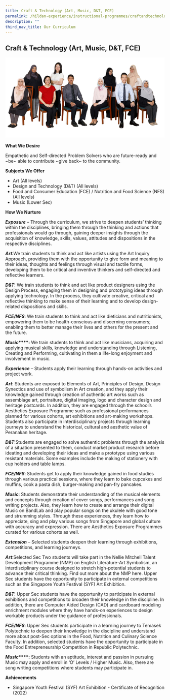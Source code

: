 ```yaml
---
title: Craft & Technology (Art, Music, D&T, FCE)
permalink: /hildan-experience/instructional-programmes/craftandtechnology/
description: ""
third_nav_title: Our Curriculum
---
```

## Craft &amp;  Technology (Art, Music, D&amp;T, FCE)

![](/images/Staff/craft%20and%20tech.jpg)

**What We Desire**

Empathetic and Self-directed Problem Solvers who are future-ready and ~be~ able to contribute ~give back~ to the community.

**Subjects We Offer**

* Art (All levels)
* Design and Technology (D&T) (All levels)
* Food and Consumer Education (FCE) / Nutrition and Food Science (NFS) (All levels)
* Music (Lower Sec)

**How We Nurture**

**_Exposure_** – Through the curriculum, we strive to deepen students’ thinking within the disciplines, bringing them through the thinking and actions that professionals would go through, gaining deeper insights through the acquisition of knowledge, skills, values, attitudes and dispositions in the respective disciplines.

**_Art_**:We train students to think and act like artists using the Art Inquiry Approach, providing them with the opportunity to give form and meaning to their ideas, thoughts and feelings through visual and tactile forms, developing them to be critical and inventive thinkers and self-directed and reflective learners.

**_D&T_**: We train students to think and act like product designers using the Design Process, engaging them in designing and prototyping ideas through applying technology. In the process, they cultivate creative, critical and reflective thinking to make sense of their learning and to develop design-related dispositions and skills.

**_FCE/NFS_**: We train students to think and act like dieticians and nutritionists, empowering them to be health-conscious and discerning consumers; enabling them to better manage their lives and others for the present and the future.

**_Music_****:** We train students to think and act like musicians, acquiring and applying musical skills, knowledge and understanding through Listening, Creating and Performing, cultivating in them a life-long enjoyment and involvement in music.

**_Experience_** – Students apply their learning through hands-on activities and project work.

**_Art_**: Students are exposed to Elements of Art, Principles of Design, Design Synectics and use of symbolism in Art creation, and they apply their knowledge gained through creation of authentic art works such as assemblage art, portraiture, digital imaging, logo and character design and heritage postcards. In addition, they are engaged through the school’s Aesthetics Exposure Programme such as professional performances planned for various cohorts, art exhibitions and art-making workshops. Students also participate in interdisciplinary projects through learning journeys to understand the historical, cultural and aesthetic value of Peranakan heritage.

**_D&T_**:Students are engaged to solve authentic problems through the analysis of a situation presented to them, conduct market product research before ideating and developing their ideas and make a prototype using various resistant materials. Some examples include the making of stationery with cup holders and table lamps.

**_FCE/NFS_**: Students get to apply their knowledge gained in food studies through various practical sessions, where they learn to bake cupcakes and muffins, cook a pasta dish, burger-making and pan-fry pancakes.

**_Music_**: Students demonstrate their understanding of the musical elements and concepts through creation of cover songs, performances and song writing projects. Also, they learn how to create and arrange their digital Music on BandLab and play popular songs on the ukulele with good tone and strumming styles. Through these experiences, they learn how to appreciate, sing and play various songs from Singapore and global culture with accuracy and expression. There are Aesthetics Exposure Programmes curated for various cohorts as well.

**_Extension_** – Selected students deepen their learning through exhibitions, competitions, and learning journeys.

**_Art_**:Selected Sec Two students will take part in the Nellie Mitchell Talent Development Programme (NMP) on English Literature-Art Symbolism, an interdisciplinary course designed to stretch high-potential students to advance their critical thinking. Find out more about the NMP here. Upper Sec students have the opportunity to participate in external competitions such as the Singapore Youth Festival (SYF) Art Exhibition.

**_D&T_**: Upper Sec students have the opportunity to participate in external exhibitions and competitions to broaden their knowledge in the discipline. In addition, there are Computer Aided Design (CAD) and cardboard modeling enrichment modules where they have hands-on experiences to design workable products under the guidance of professionals.

**_FCE/NFS_**: Upper Sec students participate in a learning journey to Temasek Polytechnic to deepen their knowledge in the discipline and understand more about post-Sec options in the Food, Nutrition and Culinary Science Faculty. In addition, selected students have the opportunity to participate in the Food Entrepreneurship Competition in Republic Polytechnic.

**_Music_****:** Students with an aptitude, interest and passion in pursuing Music may apply and enroll in ‘O’ Levels / Higher Music. Also, there are song writing competitions where students may participate in.

**Achievements**

* Singapore Youth Festival (SYF) Art Exhibition - Certificate of Recognition (2022)
